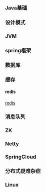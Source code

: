 ### Java基础

### 设计模式

### JVM

### spring框架

### 数据库

### 缓存
#### redis
[redis](https://github.com/friendship316/Java_interview/blob/main/Java%E7%9F%A5%E8%AF%86%E6%95%B4%E7%90%86/redis.md)

### 消息队列

### ZK

### Netty

### SpringCloud

### 分布式疑难杂症

### Linux

